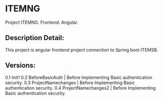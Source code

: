 # ITEMNG
Project ITEMNG. Frontend: Angular.


Description Detail:
------------------------------------------------------------
This project is angular frontend project connection to Spring boot ITEMSB.

Versions:
------------------------------------------------------------
0.1     Init1
0.2     BeforeBasicAuth | Before Implementing Basic authentication security.
0.3     ProjectNamechanges | Before Implementing Basic authentication security.
0.4     ProjectNamechanges2 | Before Implementing Basic authentication security.